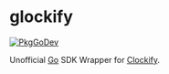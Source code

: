 # glockify

[![PkgGoDev](https://pkg.go.dev/badge/github.com/MegaGrindStone/glockify)](https://pkg.go.dev/github.com/MegaGrindStone/glockify)

Unofficial [Go](https://go.dev) SDK Wrapper for [Clockify](https://clockify.me/).
